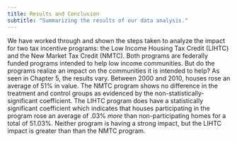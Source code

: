 ```yaml
---
title: Results and Conclusion
subtitle: "Summarizing the results of our data analysis."
---
```


We have worked through and shown the steps taken to analyze the impact for two tax incentive programs: the Low Income Housing Tax Credit (LIHTC) and the New Market Tax Credit (NMTC). Both programs are federally funded programs intended to help low income communities. But do the programs realize an impact on the communities it is intended to help? As seen in Chapter 5, the results vary.
Between 2000 and 2010, houses rose an average of 51% in value. The NMTC program shows no difference in the treatment and control groups as evidenced by the non-statistically-significant coefficient. The LIHTC program does have a statistically significant coefficient which indicates that houses participating in the program rose an average of .03% *more* than non-participating homes for a total of 51.03%. Neither program is having a strong impact, but the LIHTC impact is greater than than the NMTC program.
